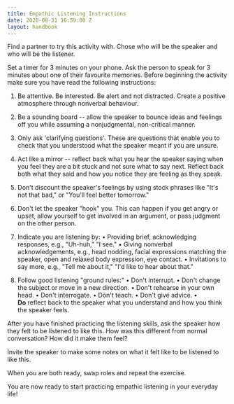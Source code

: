 ```yaml
---
title: Empathic Listening Instructions
date: 2020-08-31 16:59:00 Z
layout: handbook
---
```


Find a partner to try this activity with. Chose who will be the speaker and who will be the listener. 

Set a timer for 3 minutes on your phone. Ask the person to speak for 3 minutes about one of their favourite memories. Before beginning the activity make sure you have read the following instructions: 

1. Be attentive. Be interested. Be alert and not distracted. Create a positive atmosphere through nonverbal behaviour.

2. Be a sounding board -- allow the speaker to bounce ideas and feelings off you while assuming a nonjudgmental, non-critical manner.

3. Only ask 'clarifying questions'. These are questions that enable you to check that you understood what the speaker meant if you are unsure. 

4. Act like a mirror -- reflect back what you hear the speaker saying when you feel they are a bit stuck and not sure what to say next. Reflect back both what they said and how you notice they are feeling as they speak. 

5. Don't discount the speaker's feelings by using stock phrases like "It's not that bad," or "You'll feel better tomorrow."

6. Don't let the speaker "hook" you. This can happen if you get angry or upset, allow yourself to get involved in an argument, or pass judgment on the other person.

7. Indicate you are listening by:
   • Providing brief, acknowledging responses, e.g., "Uh-huh," "I see."
   • Giving nonverbal acknowledgements, e.g., head nodding, facial expressions matching the speaker, open and relaxed body expression, eye contact.
   • Invitations to say more, e.g., "Tell me about it," "I'd like to hear about that."

8. Follow good listening "ground rules:"
   • Don't interrupt.
   • Don't change the subject or move in a new direction.
   • Don't rehearse in your own head.
   • Don't interrogate.
   • Don't teach.
   • Don't give advice.
   • **Do** reflect back to the speaker what you understand and how you think the speaker feels.  

After you have finished practicing the listening skills, ask the speaker how they felt to be listened to like this. How was this different from normal conversation? How did it make them feel? 

Invite the speaker to make some notes on what it felt like to be listened to like this. 

When you are both ready, swap roles and repeat the exercise. 

You are now ready to start practicing empathic listening in your everyday life!